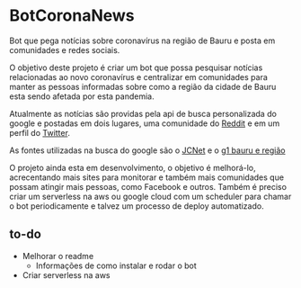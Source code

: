 # BotCoronaNews

Bot que pega notícias sobre coronavírus na região de Bauru e posta em comunidades e redes sociais.

O objetivo deste projeto é criar um bot que possa pesquisar notícias relacionadas ao novo coronavírus e centralizar em comunidades para manter as pessoas informadas sobre como a região da cidade de Bauru esta sendo afetada por esta pandemia.

Atualmente as notícias são providas pela api de busca personalizada do google e postadas em dois lugares, uma comunidade do [Reddit](https://www.reddit.com/r/Bauru) e em um perfil do [Twitter](https://twitter.com/CoronaNewsBauru).

As fontes utilizadas na busca do google são o [JCNet](https://www.jcnet.com.br/) e o [g1 bauru e região](https://g1.globo.com/sp/bauru-marilia/)

O projeto ainda esta em desenvolvimento, o objetivo é melhorá-lo, acrecentando mais sites para monitorar e também mais comunidades que possam atingir mais pessoas, como Facebook e outros. Também é preciso criar um serverless na aws ou google cloud com um scheduler para chamar o bot periodicamente e talvez um processo de deploy automatizado.


## to-do

* Melhorar o readme
  * Informações de como instalar e rodar o bot
* Criar serverless na aws